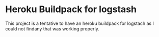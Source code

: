 # Heroku Buildpack for logstash

This project is a tentative to have an heroku buildpack for logstach as I could not findany that was working properly.



